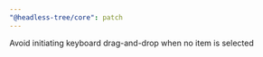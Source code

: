 ```yaml
---
"@headless-tree/core": patch
---
```


Avoid initiating keyboard drag-and-drop when no item is selected
